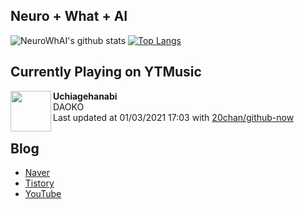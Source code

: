 ## Neuro + What + AI

![NeuroWhAI's github stats](https://github-readme-stats.vercel.app/api?username=neurowhai&count_private=true&show_icons=true)
[![Top Langs](https://github-readme-stats.vercel.app/api/top-langs/?username=neurowhai&layout=compact)](https://github.com/anuraghazra/github-readme-stats)

## Currently Playing on YTMusic

[<img align="left" height="65" src="https://lh3.googleusercontent.com/rxcoy6DCAeKprASO-F7qzKfHGJsVMXjLhmrwj71jWcvoWJd9fwpaM0G7LUF7ik_AiVQXwdtrRCP2rXxcyQ">](https://music.youtube.com/channel/UCN6CRLFQD6VmYzSE2zsIjyw)

**Uchiagehanabi**  
DAOKO  
Last updated at 01/03/2021 17:03 with [20chan/github-now](https://github.com/20chan/github-now)

## Blog

- [Naver](http://blog.naver.com/neurowhai)
- [Tistory](http://neurowhai.tistory.com/)
- [YouTube](https://www.youtube.com/channel/UCB_v1xU6laBHOeH6z4L-Mtw)

